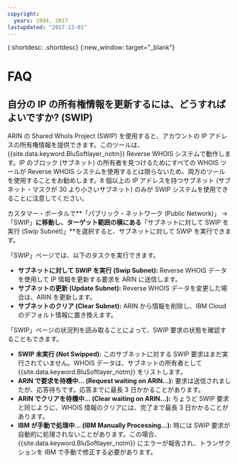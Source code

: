 ```yaml
---
copyright:
  years: 1994, 2017
lastupdated: "2017-12-01"
---
```


{:shortdesc: .shortdesc}
{:new_window: target="_blank"}

# FAQ

## 自分の IP の所有権情報を更新するには、どうすればよいですか? (SWIP)

ARIN の Shared WhoIs Project (SWIP) を使用すると、アカウントの IP アドレスの所有権情報を提供できます。このツールは、{{site.data.keyword.BluSoftlayer_notm}} Reverse WHOIS システムで動作します。IP のブロック (サブネット) の所有者を見つけるためにすべての WHOIS ツールが Reverse WHOIS システムを使用するとは限らないため、両方のツールを使用することをお勧めします。8 個以上の IP アドレスを持つサブネット (サブネット・マスクが 30 より小さいサブネット) のみが SWIP システムを使用できることに注意してください。

カスタマー・ポータルで**「パブリック・ネットワーク (Public Network)」 -> 「SWIP」**に移動し、ターゲット範囲の横にある**「サブネットに対して SWIP を実行 (Swip Subnet)」**を選択すると、サブネットに対して SWIP を実行できます。

「SWIP」ページでは、以下のタスクを実行できます。

 * **サブネットに対して SWIP を実行 (Swip Subnet):** Reverse WHOIS データを使用して IP 情報を更新する要求を ARIN に送信します。<br/>
 * **サブネットの更新 (Update Subnet):** Reverse WHOIS データを変更した場合は、ARIN を更新します。<br/>
 * **サブネットのクリア (Clear Subnet):** ARIN から情報を削除し、IBM Cloud のデフォルト情報に置き換えます。

「SWIP」ページの状況列を読み取ることによって、SWIP 要求の状態を確認することもできます。

 * **SWIP 未実行 (Not Swipped):** このサブネットに対する SWIP 要求はまだ実行されていません。WHOIS データは、サブネットの所有者として {{site.data.keyword.BluSoftlayer_notm}} をリストします。
 * **ARIN で要求を待機中... (Request waiting on ARIN...):** 要求は送信されましたが、応答待ちです。応答までに最長 3 日かかることがあります。
 * **ARIN でクリアを待機中... (Clear waiting on ARIN...):** ちょうど SWIP 要求と同じように、WHOIS 情報のクリアには、完了まで最長 3 日かかることがあります。
 * **IBM が手動で処理中... (IBM Manually Processing...):** 時には SWIP 要求が自動的に処理されないことがあります。この場合、{{site.data.keyword.BluSoftlayer_notm}} にエラーが報告され、トランザクションを IBM で手動で修正する必要があります。
 
